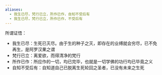 ```yaml
---
aliases:
  - 我生已尽，梵行已立，所作已作，自知不受后有
  - 我生已尽，梵行已立，所作已作，不受后有
---
```


所谓证悟：
- 我生已尽：生死已灭尽。由于生的种子之灭，即存在的业缚就会穷尽，已不免再生，是阿罗汉果之谓
- 梵行已立：离爱欲，而得清净的梵行
- 所作已作：所应作的一切，均已完毕，也就是一切学佛的功行均已毕竟之义
- 自知不受后有：自知道自己已脱离生死轮回之圣者，已没有未来之生死